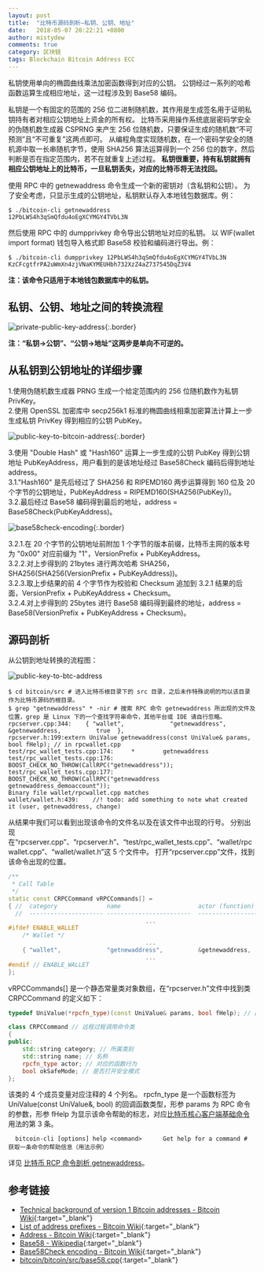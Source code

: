 ```yaml
---
layout: post
title:  "比特币源码剖析—私钥、公钥、地址"
date:   2018-05-07 20:22:21 +0800
author: mistydew
comments: true
category: 区块链
tags: Blockchain Bitcoin Address ECC
---
```

私钥使用单向的椭圆曲线乘法加密函数得到对应的公钥。
公钥经过一系列的哈希函数运算生成相应地址，这一过程涉及到 Base58 编码。

私钥是一个有固定的范围的 256 位二进制随机数，其作用是生成签名用于证明私钥持有者对相应公钥地址上资金的所有权。
比特币采用操作系统底层密码学安全的伪随机数生成器 CSPRNG 来产生 256 位随机数，只要保证生成的随机数“不可预测”且“不可重复”这两点即可。
从编程角度实现随机数，在一个密码学安全的随机源中取一长串随机字节，使用 SHA256 算法运算得到一个 256 位的数字，然后判断是否在指定范围内，若不在就重复上述过程。
**私钥很重要，持有私钥就拥有相应公钥地址上的比特币，一旦私钥丢失，对应的比特币将无法找回。**

使用 RPC 中的 getnewaddress 命令生成一个新的密钥对（含私钥和公钥）。
为了安全考虑，只显示生成的公钥地址，私钥默认存入本地钱包数据库。例：

```shell
$ ./bitcoin-cli getnewaddress
12PbLWS4h3qSmQfdu4oEgXCYMGY4TVbL3N
```

然后使用 RPC 中的 dumpprivkey 命令导出公钥地址对应的私钥。
以 WIF(wallet import format) 钱包导入格式即 Base58 校验和编码进行导出。例：

```shell
$ ./bitcoin-cli dumpprivkey 12PbLWS4h3qSmQfdu4oEgXCYMGY4TVbL3N
KzCFcgtfrPA2uWmXn4zjVNaKYMEUHbh732XzZ4aZ737545DqZ3V4
```

**注：该命令只适用于本地钱包数据库中的私钥。**

## 私钥、公钥、地址之间的转换流程

![private-public-key-address](https://mistydew.github.io/assets/images/bitcoin/address/private-public-key-address.png){:.border}

**注：“私钥->公钥”、“公钥->地址”这两步是单向不可逆的。**

## 从私钥到公钥地址的详细步骤

1.使用伪随机数生成器 PRNG 生成一个给定范围内的 256 位随机数作为私钥 PrivKey。<br>
2.使用 OpenSSL 加密库中 secp256k1 标准的椭圆曲线相乘加密算法计算上一步生成私钥 PrivKey 得到相应的公钥 PubKey。

![public-key-to-bitcoin-address](https://mistydew.github.io/assets/images/bitcoin/address/public-key-to-bitcoin-address.png){:.border}

3.使用 "Double Hash" 或 "Hash160" 运算上一步生成的公钥 PubKey 得到公钥地址 PubKeyAddress，用户看到的是该地址经过 Base58Check 编码后得到地址 address。<br>
3.1."Hash160" 是先后经过了 SHA256 和 RIPEMD160 两步运算得到 160 位及 20 个字节的公钥地址，PubKeyAddress = RIPEMD160(SHA256(PubKey))。<br>
3.2.最后经过 Base58 编码得到最后的地址，address = Base58Check(PubKeyAddress)。

![base58check-encoding](https://mistydew.github.io/assets/images/bitcoin/address/base58check-encoding.png){:.border}

3.2.1.在 20 个字节的公钥地址前附加 1 个字节的版本前缀，比特币主网的版本号为 "0x00" 对应前缀为 "1"，VersionPrefix + PubKeyAddress。<br>
3.2.2.对上步得到的 21bytes 进行两次哈希 SHA256，SHA256(SHA256(VersionPrefix + PubKeyAddress))。<br>
3.2.3.取上步结果的前 4 个字节作为校验和 Checksum 追加到 3.2.1 结果的后面，VersionPrefix + PubKeyAddress + Checksum。<br>
3.2.4.对上步得到的 25bytes 进行 Base58 编码得到最终的地址，address = Base58(VersionPrefix + PubKeyAddress + Checksum)。

## 源码剖析

从公钥到地址转换的流程图：

![public-key-to-btc-address](https://mistydew.github.io/assets/images/bitcoin/address/public-key-to-btc-address.png)

```shell
$ cd bitcoin/src # 进入比特币根目录下的 src 目录，之后未作特殊说明的均以该目录作为比特币源码的根目录。
$ grep "getnewaddress" * -nir # 搜索 RPC 命令 getnewaddress 所出现的文件及位置，grep 是 Linux 下的一个查找字符串命令，其他平台或 IDE 请自行忽略。
rpcserver.cpp:344:    { "wallet",             "getnewaddress",          &getnewaddress,          true  },
rpcserver.h:199:extern UniValue getnewaddress(const UniValue& params, bool fHelp); // in rpcwallet.cpp
test/rpc_wallet_tests.cpp:174:     * 		getnewaddress
test/rpc_wallet_tests.cpp:176:    BOOST_CHECK_NO_THROW(CallRPC("getnewaddress"));
test/rpc_wallet_tests.cpp:177:    BOOST_CHECK_NO_THROW(CallRPC("getnewaddress getnewaddress_demoaccount"));
Binary file wallet/rpcwallet.cpp matches
wallet/wallet.h:439:    //! todo: add something to note what created it (user, getnewaddress, change)
```

从结果中我们可以看到出现该命令的文件名以及在该文件中出现的行号。
分别出现在“rpcserver.cpp”、“rpcserver.h”、“test/rpc_wallet_tests.cpp”、“wallet/rpcwallet.cpp”、“wallet/wallet.h”这 5 个文件中。
打开“rpcserver.cpp”文件，找到该命令出现的位置。

```cpp
/**
 * Call Table
 */
static const CRPCCommand vRPCCommands[] =
{ //  category              name                      actor (function)         okSafeMode
  //  --------------------- ------------------------  -----------------------  ----------
                                       ...
#ifdef ENABLE_WALLET
    /* Wallet */
                                       ...
    { "wallet",             "getnewaddress",          &getnewaddress,          true  },
                                       ...
#endif // ENABLE_WALLET
};
```

vRPCCommands[] 是一个静态常量类对象数组，在“rpcserver.h”文件中找到类 CRPCCommand 的定义如下：

```cpp
typedef UniValue(*rpcfn_type)(const UniValue& params, bool fHelp); // 回调函数类型定义

class CRPCCommand // 远程过程调用命令类
{
public:
    std::string category; // 所属类别
    std::string name; // 名称
    rpcfn_type actor; // 对应的函数行为
    bool okSafeMode; // 是否打开安全模式
};
```

该类的 4 个成员变量对应注释的 4 个列名。
rpcfn_type 是一个函数标签为 UniValue(const UniValue&, bool) 的回调函数类型，形参 params 为 RPC 命令的参数，形参 fHelp 为显示该命令帮助的标志，对应[比特币核心客户端基础命令](/blog/2018/05/bitcoin-cli-commands.html)用法的第 3 条。

```shell
  bitcoin-cli [options] help <command>      Get help for a command # 获取一条命令的帮助信息（用法示例）
```

详见 [比特币 RCP 命令剖析 getnewaddress](/blog/2018/08/bitcoin-rpc-command-getnewaddress.html)。

## 参考链接

* [Technical background of version 1 Bitcoin addresses - Bitcoin Wiki](https://en.bitcoin.it/wiki/Technical_background_of_version_1_Bitcoin_addresses){:target="_blank"}
* [List of address prefixes - Bitcoin Wiki](https://en.bitcoin.it/wiki/List_of_address_prefixes){:target="_blank"}
* [Address - Bitcoin Wiki](https://en.bitcoin.it/wiki/Address){:target="_blank"}
* [Base58 - Wikipedia](https://en.wikipedia.org/wiki/Base58){:target="_blank"}
* [Base58Check encoding - Bitcoin Wiki](https://en.bitcoin.it/wiki/Base58Check_encoding){:target="_blank"}
* [bitcoin/bitcoin/src/base58.cpp](https://github.com/bitcoin/bitcoin/blob/master/src/base58.cpp){:target="_blank"}
